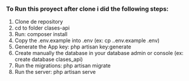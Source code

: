 


### To Run this proyect after clone i did the following steps:

1. Clone de repository
2. cd to folder clases-api
3. Run: composer install
4. Copy the .env.example into .env  (ex: cp .\.env.example .env)
5. Generate the App key: php artisan key:generate
6. Create manually the database in your database admin or console (ex: create database clases_api)
7. Run the migrations: php artisan migrate
8. Run the server: php artisan serve

